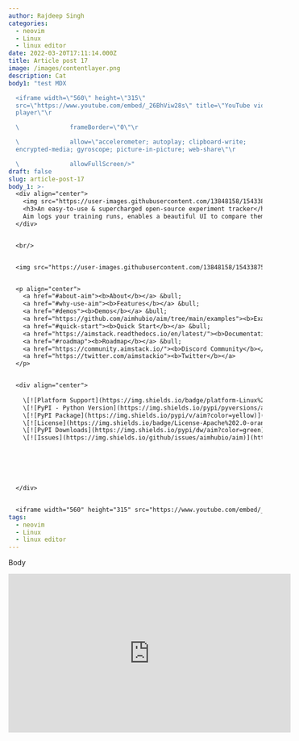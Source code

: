 ```yaml
---
author: Rajdeep Singh
categories:
  - neovim
  - Linux
  - linux editor
date: 2022-03-20T17:11:14.000Z
title: Article post 17
image: /images/contentlayer.png
description: Cat
body1: "t﻿est MDX

  <iframe width=\"560\" height=\"315\"
  src=\"https://www.youtube.com/embed/_26BhViw28s\" title=\"YouTube video
  player\"\r

  \              frameBorder=\"0\"\r

  \              allow=\"accelerometer; autoplay; clipboard-write;
  encrypted-media; gyroscope; picture-in-picture; web-share\"\r

  \              allowFullScreen/>"
draft: false
slug: article-post-17
body_1: >-
  <div align="center">
    <img src="https://user-images.githubusercontent.com/13848158/154338760-edfe1885-06f3-4e02-87fe-4b13a403516b.png"/>
    <h3>An easy-to-use & supercharged open-source experiment tracker</h3>
    Aim logs your training runs, enables a beautiful UI to compare them and an API to query them programmatically.
  </div>


  <br/>


  <img src="https://user-images.githubusercontent.com/13848158/154338753-34484cda-95b8-4da8-a610-7fdf198c05fd.png"/>


  <p align="center">
    <a href="#about-aim"><b>About</b></a> &bull;
    <a href="#why-use-aim"><b>Features</b></a> &bull;
    <a href="#demos"><b>Demos</b></a> &bull;
    <a href="https://github.com/aimhubio/aim/tree/main/examples"><b>Examples</b></a> &bull;
    <a href="#quick-start"><b>Quick Start</b></a> &bull;
    <a href="https://aimstack.readthedocs.io/en/latest/"><b>Documentation</b></a> &bull;
    <a href="#roadmap"><b>Roadmap</b></a> &bull;
    <a href="https://community.aimstack.io/"><b>Discord Community</b></a> &bull;
    <a href="https://twitter.com/aimstackio"><b>Twitter</b></a>
  </p>


  <div align="center">
    
    \[![Platform Support](https://img.shields.io/badge/platform-Linux%20%7C%20macOS-blue)]()
    \[![PyPI - Python Version](https://img.shields.io/pypi/pyversions/aim)](https://pypi.org/project/aim/)
    \[![PyPI Package](https://img.shields.io/pypi/v/aim?color=yellow)](https://pypi.org/project/aim/)
    \[![License](https://img.shields.io/badge/License-Apache%202.0-orange.svg)](https://opensource.org/licenses/Apache-2.0)
    \[![PyPI Downloads](https://img.shields.io/pypi/dw/aim?color=green)](https://pypi.org/project/aim/)
    \[![Issues](https://img.shields.io/github/issues/aimhubio/aim)](http://github.com/aimhubio/aim/issues)





    
  </div>


  <iframe width="560" height="315" src="https://www.youtube.com/embed/_26BhViw28s" title="YouTube video player" frameborder="0" allow="accelerometer; autoplay; clipboard-write; encrypted-media; gyroscope; picture-in-picture; web-share" allowfullscreen=""></iframe>
tags:
  - neovim
  - Linux
  - linux editor
---
```

B﻿ody
<iframe width="560" height="315" src="https://www.youtube.com/embed/_26BhViw28s" title="YouTube video player"
              frameBorder="0"
              allow="accelerometer; autoplay; clipboard-write; encrypted-media; gyroscope; picture-in-picture; web-share"
              allowFullScreen/>
